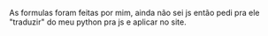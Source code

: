 As formulas foram feitas por mim, ainda não sei js então pedi pra ele "traduzir" do meu python pra js e aplicar no site.
